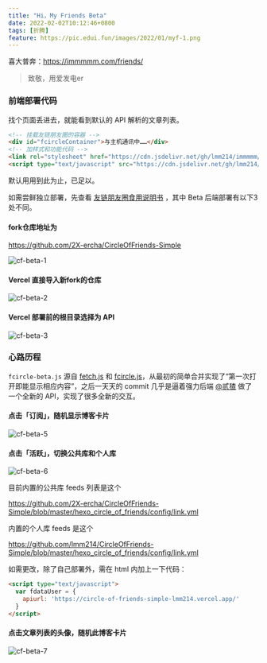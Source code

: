 ```yaml
---
title: "Hi，My Friends Beta"
date: 2022-02-02T10:12:46+0800
tags: [折腾]
feature: https://pic.edui.fun/images/2022/01/myf-1.png
---
```


喜大普奔：<https://immmmm.com/friends/>

> 致敬，用爱发电er

### 前端部署代码

找个页面丢进去，就能看到默认的 API 解析的文章列表。

```html
<!-- 挂载友链朋友圈的容器 -->
<div id="fcircleContainer">与主机通讯中……</div>
<!-- 加样式和功能代码 -->
<link rel="stylesheet" href="https://cdn.jsdelivr.net/gh/lmm214/immmmm/themes/hello-friend/static/fcircle-beta.css">
<script type="text/javascript" src="https://cdn.jsdelivr.net/gh/lmm214/immmmm/themes/hello-friend/static/fcircle-beta.js"></script>
```

<!--more-->

默认用用到此为止，已足以。

如需尝鲜独立部署，先查看 [友链朋友圈食用说明书](https://noionion.top/47095.html)  ，其中 Beta 后端部署有以下3处不同。

#### fork仓库地址为

<https://github.com/2X-ercha/CircleOfFriends-Simple>

![cf-beta-1](https://lmm.elizen.me/images/2022/02/cf-beta-1.png)

#### Vercel 直接导入新fork的仓库

![cf-beta-2](https://lmm.elizen.me/images/2022/02/cf-beta-2.png)

#### Vercel 部署前的根目录选择为 API

![cf-beta-3](https://lmm.elizen.me/images/2022/02/cf-beta-3.png)

### 心路历程

`fcircle-beta.js`  源自 [fetch.js](https://cdn.jsdelivr.net/gh/Rock-Candy-Tea/hexo-friendcircle-demo@main/js/fetch.js) 和 [fcircle.js](https://cdn.jsdelivr.net/gh/Rock-Candy-Tea/hexo-friendcircle-demo@main/js/fcircle.js)，从最初的简单合并实现了“第一次打开即能显示相应内容”，之后一天天的 commit 几乎是逼着强力后端 [@贰猹](https://noionion.top/) 做了一个全新的 API，实现了很多全新的交互。

#### 点击「订阅」，随机显示博客卡片

![cf-beta-5](https://lmm.elizen.me/images/2022/02/cf-beta-5.gif)

#### 点击「活跃」，切换公共库和个人库

![cf-beta-6](https://lmm.elizen.me/images/2022/02/cf-beta-6.gif)

目前内置的公共库 feeds 列表是这个

<https://github.com/2X-ercha/CircleOfFriends-Simple/blob/master/hexo_circle_of_friends/config/link.yml>

内置的个人库 feeds 是这个

<https://github.com/lmm214/CircleOfFriends-Simple/blob/master/hexo_circle_of_friends/config/link.yml>

如需更改，除了自己部署外，需在 html 内加上一下代码：

```html
<script type="text/javascript">
  var fdataUser = {
    apiurl: 'https://circle-of-friends-simple-lmm214.vercel.app/'
  }
</script>
```

#### 点击文章列表的头像，随机此博客卡片

![cf-beta-7](https://lmm.elizen.me/images/2022/02/cf-beta-7.gif)
